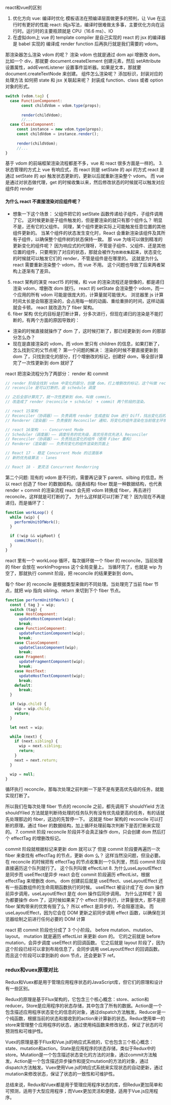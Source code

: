 react和vue的区别
1. 优化方向
vue: 编译时优化 模板语法在预编译层面做更多的预判，让 Vue 在运行时有更好的性能
react: 纯js写法，编译时很难做太多事，主要优化方向在运行时。运行时的主要瓶颈就是 CPU（16.6 ms）、IO
2. 在虚拟dom上
vue 的 template compiler 是自己实现的
react 的 jsx 的编译器是 babel 实现的
编译成 render function 后再执行就是我们需要的 vdom。

那渲染器怎么渲染 vdom 的呢？
渲染 vdom 也就是通过 dom api 增删改 dom。
比如一个 div，那就要 document.createElement 创建元素，然后 setAttribute 设置属性，addEventListener 设置事件监听器。如果是文本，那就要 document.createTextNode 来创建。
组件怎么渲染呢？
添加标识，封装对应的处理方法
如何把 state 和 jsx 关联起来呢？
封装成 function、class 或者 option 对象的形式。
```jsx
switch (vdom.tag) {
  case FunctionComponent: 
       const childVdom = vdom.type(props);
       
       render(childVdom);
       //...
  case ClassComponent: 
     const instance = new vdom.type(props);
     const childVdom = instance.render();
     
     render(childVdom);
     //...
} 
```
基于 vdom 的前端框架渲染流程都差不多，vue 和 react 很多方面是一样的。
3. 状态管理的方式上
vue 有响应式，而 react 则是 setState 的 api 的方式
react 是通过 setState 的 api 触发状态更新的，更新以后就重新渲染整个 vdom。
而 vue 是通过对状态做代理，get 的时候收集以来，然后修改状态的时候就可以触发对应组件的 render

#### 为什么 react 不直接渲染对应组件呢？
- 想象一下这个场景：
父组件把它的 setState 函数传递给子组件，子组件调用了它。
这时候更新是子组件触发的，但是要渲染的就只有那个组件么？
明显不是，还有它的父组件。
同理，某个组件更新实际上可能触发任意位置的其他组件更新的。
当某个组件的状态发生变化时，React 会重新渲染该组件及其所有子组件，以确保整个组件树的状态保持一致。
那 vue 为啥可以做到精准的更新变化的组件呢？
因为响应式的代理呀，不管是子组件、父组件、还是其他位置的组件，只要用到了对应的状态，那就会被作为`依赖收集`起来，状态变化的时候就可以触发它们的 render，不管是组件是在哪里的。
这就是为什么 react 需要重新渲染整个 vdom，而 vue 不用。
这个问题也导致了后来两者架构上逐渐有了差异。
5. react 架构的演变
react15 的时候，和 vue 的渲染流程还是很像的，都是递归渲染 vdom，增删改 dom 就行。
react 的 setState 会渲染整个 vdom，而一个应用的所有 vdom 可能是很庞大的，计算量就可能很大。
浏览器里 js 计算时间太长是会阻塞渲染的，会占用每一帧的动画、重绘重排的时间，这样动画就会卡顿。
react 就改造为了 fiber 架构。
6. fiber 架构
优化的目标是打断计算，分多次进行，但现在递归的渲染是不能打断的，有两个方面的原因导致的：
- 渲染的时候直接就操作了 dom 了，这时候打断了，那已经更新到 dom 的那部分怎么办？
- 现在是直接渲染的 vdom，而 vdom 里只有 children 的信息，如果打断了，怎么找到它的父节点呢？
第一个问题的解决：
渲染的时候不要直接更新到 dom 了，只找到变化的部分，打个增删改的标记，创建好 dom，等全部计算完了一次性更新到 dom 就好了

react 把渲染流程分为了两部分： render 和 commit
```js
// render 阶段会找到 vdom 中变化的部分，创建 dom，打上增删改的标记，这个叫做 reconcile，调和。
// reconcile 是可以打断的，由 schedule 调度

// 之后全部计算完了，就一次性更新到 dom，叫做 commit。
// 改造成了 render（reconcile + schdule） + commit 两个阶段的渲染。

// react 15架构
// Reconciler（协调器）—— 负责调用 render 生成虚拟 Dom 进行 Diff，找出变化后的虚拟 Dom
// Renderer（渲染器）—— 负责接到 Reconciler 通知，将变化的组件渲染在当前宿主环境，比如浏览器，不同的宿主环境会有不同的 Renderer。

// react 16架构  -- Concurrent Mode
// Scheduler（调度器）—— 调度任务的优先级，高优任务优先进入 Reconciler
// Reconciler（协调器）—— 负责找出变化的组件（使用 Fiber 重构）
// Renderer（渲染器）—— 负责将变化的组件渲染到页面上

// React 17 - 稳定 Concurrent Mode 的过渡版本
// 新的优先级算法 - lanes

// React 18 - 更灵活 Concurrent Renderring
```
第二个问题: 
现有的 vdom 是不行的，需要再记录下 parent、silbing 的信息。所以 react 创造了 fiber 的数据结构。(链表结构)
fiber 既是一种数据结构，也代表 render + commit 的渲染流程
react 会先把 vdom 转换成 fiber，再去进行 reconcile，这样就是可打断的了。
为什么这样就可以打断了呢？
因为现在不再是递归，而是循环了：
```js
function workLoop() {
  while (wip) {
    performUnitOfWork();
  }

  if (!wip && wipRoot) {
    commitRoot();
  }
}
```
react 里有一个 workLoop 循环，每次循环做一个 fiber 的 reconcile，当前处理的 fiber 会放在 workInProgress 这个全局变量上。
当循环完了，也就是 wip 为空了，那就执行 commit 阶段，把 reconcile 的结果更新到 dom。

每个 fiber 的 reconcile 是根据类型来做的不同处理。当处理完了当前 fiber 节点，就把 wip 指向 sibling、return 来切到下个 fiber 节点。
```js
function performUnitOfWork() {
  const { tag } = wip;
  switch (tag) {
    case HostComponent:
      updateHostComponent(wip);
      break;
    case FunctionComponent:
      updateFunctionComponent(wip);
      break;
    case ClassComponent:
      updateClassComponent(wip);
      break;
    case Fragment:
      updateFragmentComponent(wip);
      break;
    case HostText:
      updateHostTextComponent(wip);
      break;
    default:
      break;
  }

  if (wip.child) {
    wip = wip.child;
    return;
  }

  let next = wip;

  while (next) {
    if (next.sibling) {
      wip = next.sibling;
      return;
    }
    next = next.return;
  }

  wip = null;
}
```
循环执行 reconcile，那每次处理之前判断一下是不是有更高优先级的任务，就能实现打断了。

所以我们在每次处理 fiber 节点的 reconcile 之前，都先调用下 shouldYield 方法
shouldYiled 方法就是判断待处理的任务队列有没有优先级更高的任务，有的话就先处理那边的 fiber，这边的先暂停一下。
这就是 fiber 架构的 reconcile 可以打断的原理。通过 fiber 的数据结构，加上循环处理前每次判断下是否打断来实现的。
7. commit 阶段
reconcile 阶段并不会真正操作 dom，只会创建 dom 然后打个 effectTag 的增删改标记。

commit 阶段就根据标记来更新 dom 就可以了
但是 commit 阶段要再遍历一次 fiber 来查找有 effectTag 的节点，更新 dom 么？
这样当然没问题，但没必要。在 reconcile 的时候把有 effectTag 的节点收集到一个队列里，然后 commit 阶段直接遍历这个队列就行了。
这个队列叫做 effectList
8. 为什么useLayoutEffect是同步而 useEffect是异步
react 会在 commit 阶段遍历 effectList，根据 effectTag 来增删改 dom。
dom 创建前后就是 useEffect、useLayoutEffect 还有一些函数组件的生命周期函数执行的时候。
useEffect 被设计成了在 dom 操作前异步调用，useLayoutEffect 是在 dom 操作后同步调用。
为什么这样呢？
因为都要操作 dom 了，这时候如果来了个 effect 同步执行，计算量很大，那不是把 fiber 架构带来的优势有毁了么？
所以 effect 是异步的，不会阻塞渲染。
而 useLayoutEffect，因为它会在 DOM 更新之前同步调用 effect 函数，以确保在浏览器绘制之前进行任何必要的 DOM 计算

react 把 commit 阶段也分成了 3 个小阶段。
before mutation、mutation、layout。
mutation 就是遍历 effectList 来更新 dom 的。
它的之前就是 before mutation，会异步调度 useEffect 的回调函数。
它之后就是 layout 阶段了，因为这个阶段已经可以拿到布局信息了，会同步调用 useLayoutEffect 的回调函数。而且这个阶段可以拿到新的 dom 节点，还会更新下 ref。



### redux和vuex原理对比
Redux和Vuex都是用于管理应用程序状态的JavaScript库，但它们的原理和设计有一些区别。

Redux的原理是基于Flux架构的，它包含三个核心概念：store、action和reducer。Store是应用程序的状态存储，其中包含了所有的数据。Action是一个包含描述应用程序状态变化的信息的对象，通过dispatch方法触发。Reducer是一个纯函数，根据当前的状态和接收到的action来计算新的状态。Redux使用单一的store来管理整个应用程序的状态，通过使用纯函数来修改状态，保证了状态的可预测性和可维护性。

Vuex的原理是基于Flux和Vue.js的响应式系统的，它也包含三个核心概念：state、mutation和action。State是应用程序的状态存储，类似于Redux中的store。Mutation是一个包含描述状态变化的方法的对象，通过commit方法触发。Action是一个包含描述异步操作和提交mutation的方法的对象，通过dispatch方法触发。Vuex使用Vue.js的响应式系统来实现状态的自动更新，通过mutation来修改状态，保证了状态的一致性和可维护性。

总结来说，Redux和Vuex都是用于管理应用程序状态的库，但Redux更加简单和可预测，适用于大型应用程序；而Vuex更加灵活和便捷，适用于Vue.js应用程序。